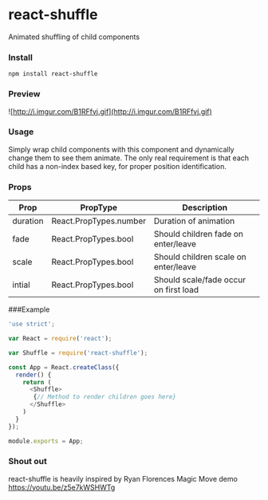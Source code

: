 # react-shuffle

Animated shuffling of child components

### Install

```
npm install react-shuffle
```

### Preview

![http://i.imgur.com/B1RFfvj.gif](http://i.imgur.com/B1RFfvj.gif)

### Usage

Simply wrap child components with this component and dynamically change them to see them animate. The only real requirement is that each child has a non-index based key, for proper position identification.

### Props

| Prop | PropType | Description |
| ---- | -------- | ----------- |
| duration | React.PropTypes.number | Duration of animation |
| fade | React.PropTypes.bool | Should children fade on enter/leave |
| scale | React.PropTypes.bool | Should children scale on enter/leave |
| intial | React.PropTypes.bool | Should scale/fade occur on first load |

###Example
```javascript
'use strict';

var React = require('react');

var Shuffle = require('react-shuffle');

const App = React.createClass({
  render() {
    return (
      <Shuffle>
       {// Method to render children goes here}
      </Shuffle>
    )
  }
});

module.exports = App;

```

### Shout out

react-shuffle is heavily inspired by Ryan Florences Magic Move demo https://youtu.be/z5e7kWSHWTg
